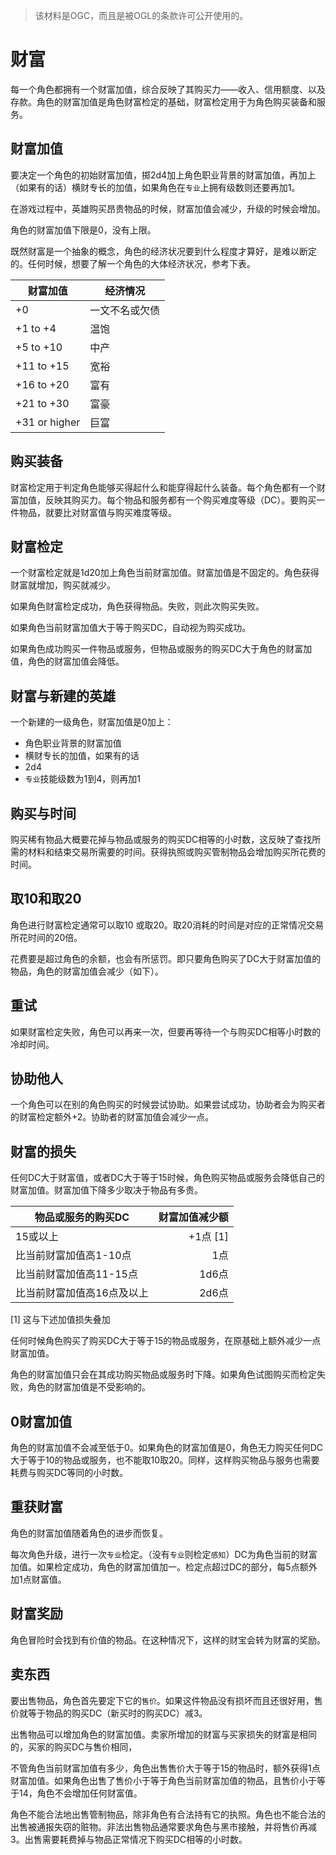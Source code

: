 > 该材料是OGC，而且是被OGL的条款许可公开使用的。

# 财富

每一个角色都拥有一个财富加值，综合反映了其购买力——收入、信用额度、以及存款。角色的财富加值是角色财富检定的基础，财富检定用于为角色购买装备和服务。

## 财富加值

要决定一个角色的初始财富加值，掷2d4加上角色职业背景的财富加值，再加上（如果有的话）横财专长的加值，如果角色在`专业`上拥有级数则还要再加1。

在游戏过程中，英雄购买昂贵物品的时候，财富加值会减少，升级的时候会增加。

角色的财富加值下限是0，没有上限。

既然财富是一个抽象的概念，角色的经济状况要到什么程度才算好，是难以断定的。任何时候，想要了解一个角色的大体经济状况，参考下表。

|财富加值|经济情况|
|--------------------|----------------------------|
|+0|一文不名或欠债|
|+1 to +4|温饱|
|+5 to +10|中产|
|+11 to +15|宽裕|
|+16 to +20|富有|
|+21 to +30|富豪|
|+31 or higher|巨富|

## 购买装备

财富检定用于判定角色能够买得起什么和能穿得起什么装备。每个角色都有一个财富加值，反映其购买力。每个物品和服务都有一个购买难度等级（DC）。要购买一件物品，就要比对财富值与购买难度等级。

## 财富检定

一个财富检定就是1d20加上角色当前财富加值。财富加值是不固定的。角色获得财富就增加，购买就减少。

如果角色财富检定成功，角色获得物品。失败，则此次购买失败。

如果角色当前财富加值大于等于购买DC，自动视为购买成功。

如果角色成功购买一件物品或服务，但物品或服务的购买DC大于角色的财富加值，角色的财富加值会降低。

## 财富与新建的英雄

一个新建的一级角色，财富加值是0加上：

* 角色职业背景的财富加值
* 横财专长的加值，如果有的话
* 2d4
* `专业`技能级数为1到4，则再加1

## 购买与时间

购买稀有物品大概要花掉与物品或服务的购买DC相等的小时数，这反映了查找所需的材料和结束交易所需要的时间。获得执照或购买管制物品会增加购买所花费的时间。

## 取10和取20

角色进行财富检定通常可以取10 或取20。取20消耗的时间是对应的正常情况交易所花时间的20倍。

花费要是超过角色的余额，也会有所惩罚。即只要角色购买了DC大于财富加值的物品，角色的财富加值会减少（如下）。

## 重试

如果财富检定失败，角色可以再来一次，但要再等待一个与购买DC相等小时数的冷却时间。

## 协助他人

一个角色可以在别的角色购买的时候尝试协助。如果尝试成功，协助者会为购买者的财富检定额外+2。协助者的财富加值会减少一点。

## 财富的损失

任何DC大于财富值，或者DC大于等于15时候，角色购买物品或服务会降低自己的财富加值。财富加值下降多少取决于物品有多贵。

|物品或服务的购买DC|财富加值减少额|
|-----------------------------------------------|----------------------------------:|
|15或以上|+1点 \[1\]|
|比当前财富加值高1-10点|1点|
|比当前财富加值高11-15点|1d6点|
|比当前财富加值高16点及以上|2d6点|

\[1\] 这与下述加值损失叠加

任何时候角色购买了购买DC大于等于15的物品或服务，在原基础上额外减少一点财富加值。

角色的财富加值只会在其成功购买物品或服务时下降。如果角色试图购买而检定失败，角色的财富加值是不受影响的。

## 0财富加值

角色的财富加值不会减至低于0。如果角色的财富加值是0，角色无力购买任何DC大于等于10的物品或服务，也不能取10取20。同样，这样购买物品与服务也需要耗费与购买DC等同的小时数。

## 重获财富

角色的财富加值随着角色的进步而恢复。

每次角色升级，进行一次`专业`检定。（没有`专业`则检定`感知`）DC为角色当前的财富加值。如果检定成功，角色的财富加值加一。检定点超过DC的部分，每5点额外加1点财富值。

## 财富奖励

角色冒险时会找到有价值的物品。在这种情况下，这样的财宝会转为财富的奖励。

## 卖东西

要出售物品，角色首先要定下它的`售价`。如果这件物品没有损坏而且还很好用，售价就等于物品的购买DC（新买时的购买DC）减3。

出售物品可以增加角色的财富加值。卖家所增加的财富与买家损失的财富是相同的，买家的购买DC与售价相同，

不管角色当前财富加值有多少，角色出售售价大于等于15的物品时，额外获得1点财富加值。如果角色出售了售价小于等于角色当前财富加值的物品，且售价小于等于14，角色不会增加任何财富值。

角色不能合法地出售管制物品，除非角色有合法持有它的执照。角色也不能合法的出售被通报失窃的赃物。非法出售物品通常要求角色与黑市接触，并将售价再减3。出售需要耗费掉与物品正常情况下购买DC相等的小时数。
